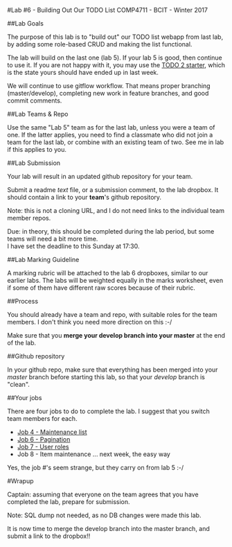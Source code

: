 #Lab #6 - Building Out Our TODO List
COMP4711 - BCIT - Winter 2017

##Lab Goals

The purpose of this lab is to "build out" our TODO list webapp
from last lab,
by adding some role-based CRUD and making the list functional.

The lab will build on the last one (lab 5). If your lab 5 is good, then continue 
to use it. If you are not happy with it, you may use the
[TODO 2 starter](https://github.com/jedi-academy/starter-todo2), 
which is the state yours should have ended up in last week.

We will continue to use gitflow workflow. That means proper branching (master/develop), 
completing new work in feature branches, and good commit comments.

##Lab Teams & Repo

Use the same "Lab 5" team as for the last lab, unless you were a team of one.
If the latter applies, you need to find a classmate who did not join
a team for the last lab, or combine with an existing team of two.
See me in lab if this applies to you.

##Lab Submission

Your lab will result in an updated github repository for your team.

Submit a readme *text* file, or a submission comment, to the lab dropbox. 
It should contain a link to your **team**'s github repository. 

Note: this is not a cloning URL, and I do not need links to the individual
team member repos.

Due: in theory, this should be completed during the lab period,
but some teams will need a bit more time.  
I have set the deadline to this Sunday at 17:30.

##Lab Marking Guideline

A marking rubric will be attached to the lab 6 dropboxes, similar to our
earlier labs. The labs will be weighted equally in the marks worksheet,
even if some of them have different raw scores because of their rubric.

##Process

You should already have a team and repo, with suitable roles for the team
members. I don't think you need more direction on this :-/

Make sure that you **merge your develop branch into your master** at the end of the lab.

##Github repository

In your github repo, make sure that everything has been merged into your
*master* branch before starting this lab, so that your *develop* branch
is "clean".

##Your jobs

There are four jobs to do to complete the lab. I suggest that you switch
team members for each.

- [Job 4 - Maintenance list](/display/tutorial/ci-todo04)
- [Job 6 - Pagination](/display/tutorial/ci-todo06)
- [Job 7 - User roles](/display/tutorial/ci-todo07)
- Job 8 - Item maintenance ... next week, the easy way

Yes, the job #'s seem strange, but they carry on from lab 5 :-/

#Wrapup

<div class="alert alert-info">
Captain: assuming that everyone on the team agrees that
you have completed the lab, prepare for submission.

Note: SQL dump not needed, as no DB changes were made this lab.

It is now time
to merge the develop branch into the master branch,
and submit a link to the dropbox!!
</div>

